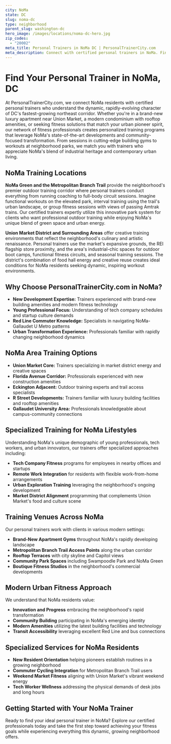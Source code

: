 ```yaml
---
city: NoMa
state: DC
slug: noma-dc
type: neighborhood
parent_slug: washington-dc
hero_image: /images/locations/noma-dc-hero.jpg
zip_codes:
  - "20002"
meta_title: Personal Trainers in NoMa DC | PersonalTrainerCity.com
meta_description: Connect with certified personal trainers in NoMa. Find fitness coaches for new apartment buildings, Union Market area workouts, and Red Line metro accessible training.
---
```


# Find Your Personal Trainer in NoMa, DC

At PersonalTrainerCity.com, we connect NoMa residents with certified personal trainers who understand the dynamic, rapidly-evolving character of DC's fastest-growing northeast corridor. Whether you're in a brand-new luxury apartment near Union Market, a modern condominium with rooftop amenities, or seeking fitness solutions that match your urban pioneer spirit, our network of fitness professionals creates personalized training programs that leverage NoMa's state-of-the-art developments and community-focused transformation. From sessions in cutting-edge building gyms to workouts at neighborhood parks, we match you with trainers who appreciate NoMa's blend of industrial heritage and contemporary urban living.

## NoMa Training Locations

**NoMa Green and the Metropolitan Branch Trail** provide the neighborhood's premier outdoor training corridor where personal trainers conduct everything from running coaching to full-body circuit sessions. Imagine functional workouts on the elevated park, interval training using the trail's urban landscape, or group fitness sessions with views of passing Amtrak trains. Our certified trainers expertly utilize this innovative park system for clients who want professional outdoor training while enjoying NoMa's unique blend of green space and urban energy.

**Union Market District and Surrounding Areas** offer creative training environments that reflect the neighborhood's culinary and artistic renaissance. Personal trainers use the market's expansive grounds, the REI flagship store proximity, and the area's industrial-chic spaces for outdoor boot camps, functional fitness circuits, and seasonal training sessions. The district's combination of food hall energy and creative reuse creates ideal conditions for NoMa residents seeking dynamic, inspiring workout environments.

## Why Choose PersonalTrainerCity.com in NoMa?

*   **New Development Expertise:** Trainers experienced with brand-new building amenities and modern fitness technology
*   **Young Professional Focus:** Understanding of tech company schedules and startup culture demands
*   **Red Line Commuter Knowledge:** Specialists in navigating NoMa-Gallaudet U Metro patterns
*   **Urban Transformation Experience:** Professionals familiar with rapidly changing neighborhood dynamics

## NoMa Area Training Options

- **Union Market Core:** Trainers specializing in market district energy and creative spaces
- **Florida Avenue Corridor:** Professionals experienced with new construction amenities
- **Eckington Adjacent:** Outdoor training experts and trail access specialists
- **R Street Developments:** Trainers familiar with luxury building facilities and rooftop amenities
- **Gallaudet University Area:** Professionals knowledgeable about campus-community connections

## Specialized Training for NoMa Lifestyles

Understanding NoMa's unique demographic of young professionals, tech workers, and urban innovators, our trainers offer specialized approaches including:

*   **Tech Company Fitness** programs for employees in nearby offices and startups
*   **Remote Work Integration** for residents with flexible work-from-home arrangements
*   **Urban Exploration Training** leveraging the neighborhood's ongoing development
*   **Market District Alignment** programming that complements Union Market's food and culture scene

## Training Venues Across NoMa

Our personal trainers work with clients in various modern settings:
- **Brand-New Apartment Gyms** throughout NoMa's rapidly developing landscape
- **Metropolitan Branch Trail Access Points** along the urban corridor
- **Rooftop Terraces** with city skyline and Capitol views
- **Community Park Spaces** including Swampoodle Park and NoMa Green
- **Boutique Fitness Studios** in the neighborhood's commercial developments

## Modern Urban Fitness Approach

We understand that NoMa residents value:
- **Innovation and Progress** embracing the neighborhood's rapid transformation
- **Community Building** participating in NoMa's emerging identity
- **Modern Amenities** utilizing the latest building facilities and technology
- **Transit Accessibility** leveraging excellent Red Line and bus connections

## Specialized Services for NoMa Residents

*   **New Resident Orientation** helping pioneers establish routines in a growing neighborhood
*   **Commuter Cycling Integration** for Metropolitan Branch Trail users
*   **Weekend Market Fitness** aligning with Union Market's vibrant weekend energy
*   **Tech Worker Wellness** addressing the physical demands of desk jobs and long hours

## Getting Started with Your NoMa Trainer

Ready to find your ideal personal trainer in NoMa? Explore our certified professionals today and take the first step toward achieving your fitness goals while experiencing everything this dynamic, growing neighborhood offers.